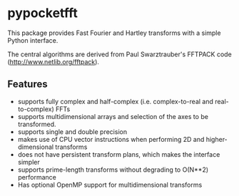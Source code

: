 pypocketfft
===========

This package provides Fast Fourier and Hartley transforms with a simple
Python interface.

The central algorithms are derived from Paul Swarztrauber's FFTPACK code
(http://www.netlib.org/fftpack).

Features
--------
- supports fully complex and half-complex (i.e. complex-to-real and
  real-to-complex) FFTs
- supports multidimensional arrays and selection of the axes to be transformed.
- supports single and double precision
- makes use of CPU vector instructions when performing 2D and higher-dimensional
  transforms
- does not have persistent transform plans, which makes the interface simpler
- supports prime-length transforms without degrading to O(N**2) performance
- Has optional OpenMP support for multidimensional transforms
